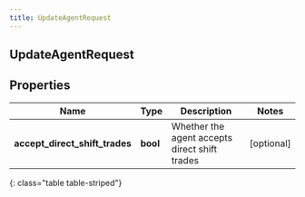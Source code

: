 ```yaml
---
title: UpdateAgentRequest
---
```

## UpdateAgentRequest

## Properties

|Name | Type | Description | Notes|
|------------ | ------------- | ------------- | -------------|
| **accept_direct_shift_trades** | **bool** | Whether the agent accepts direct shift trades | [optional] |
{: class="table table-striped"}


